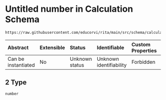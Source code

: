 # Untitled number in Calculation Schema

```txt
https://raw.githubusercontent.com/educorvi/rita/main/src/schema/calculation.json#/properties/arguments/items/oneOf/2
```



| Abstract            | Extensible | Status         | Identifiable            | Custom Properties | Additional Properties | Access Restrictions | Defined In                                                                     |
| :------------------ | :--------- | :------------- | :---------------------- | :---------------- | :-------------------- | :------------------ | :----------------------------------------------------------------------------- |
| Can be instantiated | No         | Unknown status | Unknown identifiability | Forbidden         | Allowed               | none                | [calculation.json\*](../../src/schema/calculation.json "open original schema") |

## 2 Type

`number`
